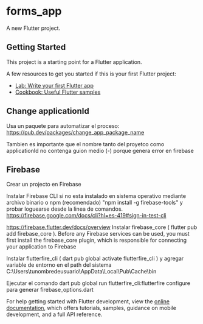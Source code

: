 # forms_app

A new Flutter project.

## Getting Started

This project is a starting point for a Flutter application.

A few resources to get you started if this is your first Flutter project:

- [Lab: Write your first Flutter app](https://docs.flutter.dev/get-started/codelab)
- [Cookbook: Useful Flutter samples](https://docs.flutter.dev/cookbook)

## Change applicationId

Usa un paquete para automatizar el proceso:
https://pub.dev/packages/change_app_package_name

Tambien es importante que el nombre tanto del proyetco como applicationId no contenga guion medio (-) porque genera error en firebase

## Firebase

Crear un projecto en Firebase

Instalar Firebase CLI si no esta instalado en sistema operativo mediante archivo binario o npm (recomendado) "npm install -g firebase-tools" y probar loguearse desde la linea de comandos.
https://firebase.google.com/docs/cli?hl=es-419#sign-in-test-cli

https://firebase.flutter.dev/docs/overview
Instalar firebase_core ( flutter pub add firebase_core ). Before any Firebase services can be used, you must first install the firebase_core plugin, which is responsible for connecting your application to Firebase

Instalar flutterfire_cli ( dart pub global activate flutterfire_cli ) y agregar variable de entorno en el path del sistema C:\Users\tunombredeusuario\AppData\Local\Pub\Cache\bin

Ejecutar el comando dart pub global run flutterfire_cli:flutterfire configure para generar firebase_options.dart

For help getting started with Flutter development, view the
[online documentation](https://docs.flutter.dev/), which offers tutorials,
samples, guidance on mobile development, and a full API reference.

